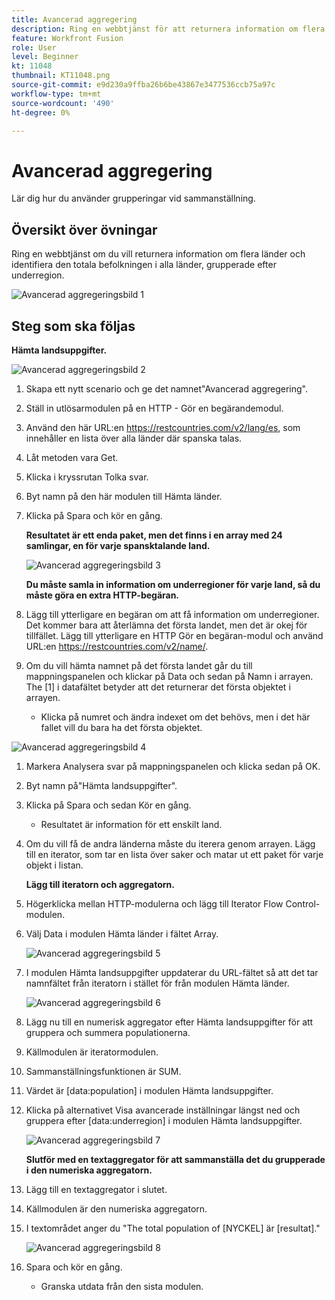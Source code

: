 ```yaml
---
title: Avancerad aggregering
description: Ring en webbtjänst för att returnera information om flera länder och identifiera populationen, grupperad efter underregion.
feature: Workfront Fusion
role: User
level: Beginner
kt: 11048
thumbnail: KT11048.png
source-git-commit: e9d230a9ffba26b6be43867e3477536ccb75a97c
workflow-type: tm+mt
source-wordcount: '490'
ht-degree: 0%

---
```



# Avancerad aggregering

Lär dig hur du använder grupperingar vid sammanställning.

## Översikt över övningar

Ring en webbtjänst om du vill returnera information om flera länder och identifiera den totala befolkningen i alla länder, grupperade efter underregion.

![Avancerad aggregeringsbild 1](../12-exercises/assets/advanced-aggregation-walkthrough-1.png)

## Steg som ska följas

**Hämta landsuppgifter.**

![Avancerad aggregeringsbild 2](../12-exercises/assets/advanced-aggregation-walkthrough-2.png)

1. Skapa ett nytt scenario och ge det namnet&quot;Avancerad aggregering&quot;.
1. Ställ in utlösarmodulen på en HTTP - Gör en begärandemodul.
1. Använd den här URL:en https://restcountries.com/v2/lang/es, som innehåller en lista över alla länder där spanska talas.
1. Låt metoden vara Get.
1. Klicka i kryssrutan Tolka svar.
1. Byt namn på den här modulen till Hämta länder.
1. Klicka på Spara och kör en gång.

   **Resultatet är ett enda paket, men det finns i en array med 24 samlingar, en för varje spansktalande land.**

   ![Avancerad aggregeringsbild 3](../12-exercises/assets/advanced-aggregation-walkthrough-3.png)

   **Du måste samla in information om underregioner för varje land, så du måste göra en extra HTTP-begäran.**

1. Lägg till ytterligare en begäran om att få information om underregioner. Det kommer bara att återlämna det första landet, men det är okej för tillfället. Lägg till ytterligare en HTTP Gör en begäran-modul och använd URL:en https://restcountries.com/v2/name/.
1. Om du vill hämta namnet på det första landet går du till mappningspanelen och klickar på Data och sedan på Namn i arrayen. The [1] i datafältet betyder att det returnerar det första objektet i arrayen.

   + Klicka på numret och ändra indexet om det behövs, men i det här fallet vill du bara ha det första objektet.

![Avancerad aggregeringsbild 4](../12-exercises/assets/advanced-aggregation-walkthrough-4.png)

1. Markera Analysera svar på mappningspanelen och klicka sedan på OK.
1. Byt namn på&quot;Hämta landsuppgifter&quot;.
1. Klicka på Spara och sedan Kör en gång.

   + Resultatet är information för ett enskilt land.

1. Om du vill få de andra länderna måste du iterera genom arrayen. Lägg till en iterator, som tar en lista över saker och matar ut ett paket för varje objekt i listan.

   **Lägg till iteratorn och aggregatorn.**

1. Högerklicka mellan HTTP-modulerna och lägg till Iterator Flow Control-modulen.
1. Välj Data i modulen Hämta länder i fältet Array.

   ![Avancerad aggregeringsbild 5](../12-exercises/assets/advanced-aggregation-walkthrough-5.png)

1. I modulen Hämta landsuppgifter uppdaterar du URL-fältet så att det tar namnfältet från iteratorn i stället för från modulen Hämta länder.

   ![Avancerad aggregeringsbild 6](../12-exercises/assets/advanced-aggregation-walkthrough-6.png)

1. Lägg nu till en numerisk aggregator efter Hämta landsuppgifter för att gruppera och summera populationerna.
1. Källmodulen är iteratormodulen.
1. Sammanställningsfunktionen är SUM.
1. Värdet är [data:population] i modulen Hämta landsuppgifter.
1. Klicka på alternativet Visa avancerade inställningar längst ned och gruppera efter [data:underregion] i modulen Hämta landsuppgifter.

   ![Avancerad aggregeringsbild 7](../12-exercises/assets/advanced-aggregation-walkthrough-7.png)

   **Slutför med en textaggregator för att sammanställa det du grupperade i den numeriska aggregatorn.**

1. Lägg till en textaggregator i slutet.
1. Källmodulen är den numeriska aggregatorn.
1. I textområdet anger du &quot;The total population of [NYCKEL] är [resultat].&quot;

   ![Avancerad aggregeringsbild 8](../12-exercises/assets/advanced-aggregation-walkthrough-8.png)

1. Spara och kör en gång.

   + Granska utdata från den sista modulen.
